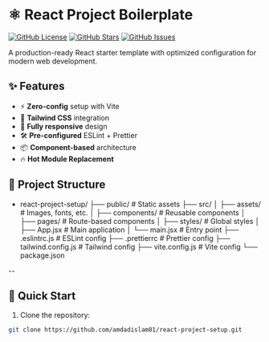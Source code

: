 # ⚛️ React Project Boilerplate

[![GitHub License](https://img.shields.io/badge/license-MIT-blue.svg)](https://github.com/amdadislam01/react-project-setup/blob/main/LICENSE)
[![GitHub Stars](https://img.shields.io/github/stars/amdadislam01/react-project-setup)](https://github.com/amdadislam01/react-project-setup/stargazers)
[![GitHub Issues](https://img.shields.io/github/issues/amdadislam01/react-project-setup)](https://github.com/amdadislam01/react-project-setup/issues)

A production-ready React starter template with optimized configuration for modern web development.

## ✨ Features

- ⚡ **Zero-config** setup with Vite
- 🎨 **Tailwind CSS** integration
- 📱 **Fully responsive** design
- 🛠 **Pre-configured** ESLint + Prettier
- 📦 **Component-based** architecture
- 🔥 **Hot Module Replacement**

## 📂 Project Structure

- react-project-setup/
├── public/               # Static assets
├── src/
│   ├── assets/           # Images, fonts, etc.
│   ├── components/       # Reusable components
│   ├── pages/            # Route-based components
│   ├── styles/           # Global styles
│   ├── App.jsx           # Main application
│   └── main.jsx          # Entry point
├── .eslintrc.js          # ESLint config
├── .prettierrc           # Prettier config
├── tailwind.config.js    # Tailwind config
├── vite.config.js        # Vite config
└── package.json

--

## 🚀 Quick Start

1. Clone the repository:
```bash
git clone https://github.com/amdadislam01/react-project-setup.git
